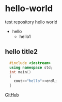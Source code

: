 # hello-world
test repository
hello world
* hello
  * hello1
## hello title2
```C++
  #include <iostream>
  using namespace std;
  int main()
  {
    cout<<"hello"<<endl;
  }
```
[GitHub]("www.baidu.com")
